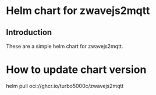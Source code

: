 # Helm chart for zwavejs2mqtt


## Introduction
These are a simple helm chart for zwavejs2mqtt. 


# How to update chart version
helm pull oci://ghcr.io/turbo5000c/zwavejs2mqtt